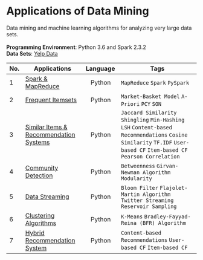 # Applications of Data Mining

Data mining and machine learning algorithms for analyzing very large data sets.  
<br />
**Programming Environment**: Python 3.6 and Spark 2.3.2  
**Data Sets**: [Yelp Data](https://www.yelp.com/dataset)  

|No.|       Applications       |Language|Tags|
|---|--------------------------|--------|----|
|1|[Spark & MapReduce](https://github.com/zli78122/Data_Mining/tree/master/Assignment%201)|&nbsp;&nbsp;&nbsp;Python|`MapReduce` `Spark` `PySpark`|
|2|[Frequent Itemsets](https://github.com/zli78122/Data_Mining/tree/master/Assignment%202)|&nbsp;&nbsp;&nbsp;Python|`Market-Basket Model` `A-Priori` `PCY` `SON`|
|3|[Similar Items & Recommendation Systems](https://github.com/zli78122/Data_Mining/tree/master/Assignment%203)|&nbsp;&nbsp;&nbsp;Python|`Jaccard Similarity` `Shingling` `Min-Hashing` `LSH` `Content-based Recommendations` `Cosine Similarity` `TF.IDF` `User-based CF` `Item-based CF` `Pearson Correlation`|
|4|[Community Detection](https://github.com/zli78122/Data_Mining/tree/master/Assignment%204)|&nbsp;&nbsp;&nbsp;Python|`Betweenness` `Girvan-Newman Algorithm` `Modularity`|
|5|[Data Streaming](https://github.com/zli78122/Data_Mining/tree/master/Assignment%205)|&nbsp;&nbsp;&nbsp;Python|`Bloom Filter` `Flajolet-Martin Algorithm` `Twitter Streaming` `Reservoir Sampling`|
|6|[Clustering Algorithms](https://github.com/zli78122/Data_Mining/tree/master/Assignment%206)|&nbsp;&nbsp;&nbsp;Python|`K-Means` `Bradley-Fayyad-Reina (BFR) Algorithm`|
|7|[Hybrid Recommendation System](https://github.com/zli78122/Data_Mining/tree/master/Project)|&nbsp;&nbsp;&nbsp;Python|`Content-based Recommendations` `User-based CF` `Item-based CF`|
